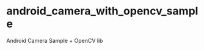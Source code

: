 android_camera_with_opencv_sample
=================================

Android Camera Sample + OpenCV lib